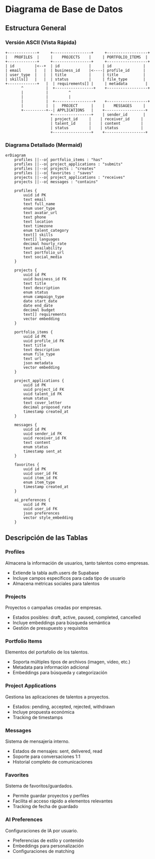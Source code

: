 # Diagrama de Base de Datos

## Estructura General

### Versión ASCII (Vista Rápida)

```
+-------------+     +-----------------+     +------------------+
|   PROFILES  |     |    PROJECTS    |     | PORTFOLIO_ITEMS  |
+-------------+     +-----------------+     +------------------+
| id         |<--+  | id             |     | id              |
| email      |   |  | business_id    |<----| profile_id      |
| user_type  |   |  | title          |     | title           |
| skills[]   |   |  | status         |     | file_type       |
+-------------+   |  | requirements[] |     | metadata        |
       ^          |  +-----------------+    +------------------+
       |          |         ^
       |          |         |
       |          |  +-----------------+    +------------------+
       |          |  |   PROJECT      |    |    MESSAGES     |
       +----------+--| APPLICATIONS   |    +------------------+
                    +-----------------+    | sender_id       |
                    | project_id     |    | receiver_id     |
                    | talent_id      |    | content         |
                    | status         |    | status          |
                    +-----------------+    +------------------+
```

### Diagrama Detallado (Mermaid)

```mermaid
erDiagram
    profiles ||--o{ portfolio_items : "has"
    profiles ||--o{ project_applications : "submits"
    profiles ||--o{ projects : "creates"
    profiles ||--o{ favorites : "saves"
    projects ||--o{ project_applications : "receives"
    projects ||--o{ messages : "contains"

    profiles {
        uuid id PK
        text email
        text full_name
        enum user_type
        text avatar_url
        text phone
        text location
        text timezone
        enum talent_category
        text[] skills
        text[] languages
        decimal hourly_rate
        text availability
        text portfolio_url
        text social_media
    }

    projects {
        uuid id PK
        uuid business_id FK
        text title
        text description
        enum status
        enum campaign_type
        date start_date
        date end_date
        decimal budget
        text[] requirements
        vector embedding
    }

    portfolio_items {
        uuid id PK
        uuid profile_id FK
        text title
        text description
        enum file_type
        text url
        json metadata
        vector embedding
    }

    project_applications {
        uuid id PK
        uuid project_id FK
        uuid talent_id FK
        enum status
        text cover_letter
        decimal proposed_rate
        timestamp created_at
    }

    messages {
        uuid id PK
        uuid sender_id FK
        uuid receiver_id FK
        text content
        enum status
        timestamp sent_at
    }

    favorites {
        uuid id PK
        uuid user_id FK
        uuid item_id FK
        enum item_type
        timestamp created_at
    }

    ai_preferences {
        uuid id PK
        uuid user_id FK
        json preferences
        vector style_embedding
    }
```

## Descripción de las Tablas

### Profiles

Almacena la información de usuarios, tanto talentos como empresas.

- Extiende la tabla auth.users de Supabase
- Incluye campos específicos para cada tipo de usuario
- Almacena métricas sociales para talentos

### Projects

Proyectos o campañas creadas por empresas.

- Estados posibles: draft, active, paused, completed, cancelled
- Incluye embeddings para búsqueda semántica
- Gestión de presupuesto y requisitos

### Portfolio Items

Elementos del portafolio de los talentos.

- Soporta múltiples tipos de archivos (imagen, video, etc.)
- Metadata para información adicional
- Embeddings para búsqueda y categorización

### Project Applications

Gestiona las aplicaciones de talentos a proyectos.

- Estados: pending, accepted, rejected, withdrawn
- Incluye propuesta económica
- Tracking de timestamps

### Messages

Sistema de mensajería interno.

- Estados de mensajes: sent, delivered, read
- Soporte para conversaciones 1:1
- Historial completo de comunicaciones

### Favorites

Sistema de favoritos/guardados.

- Permite guardar proyectos y perfiles
- Facilita el acceso rápido a elementos relevantes
- Tracking de fecha de guardado

### AI Preferences

Configuraciones de IA por usuario.

- Preferencias de estilo y contenido
- Embeddings para personalización
- Configuraciones de matching
